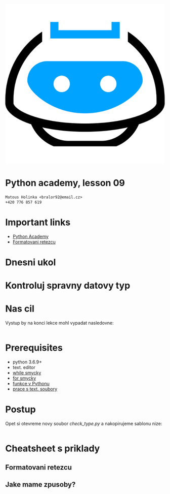 ![](../images/engeto.png)
# Python academy, lesson 09

    Matous Holinka <bralor92@email.cz>
    +420 776 857 619

# Important links
- [Python Academy](https://engeto.com/cs/kurz/online-python-akademie/studium/5wIl0U-rRCSiJvbvBTPRUA/zachyceni-chyb/uvod-do-kurzu)
- [Formatovani retezcu](https://realpython.com/python-f-strings/)


# Dnesni ukol


# Kontroluj spravny datovy typ


# Nas cil
Vystup by na konci lekce mohl vypadat nasledovne:
```

```

# Prerequisites
- python 3.6.9+
- text. editor
- [while smycky](https://github.com/Bralor/python_academy/tree/master/lesson04#while-cyklus)
- [for smycky](https://github.com/Bralor/python_academy/tree/master/lesson05#for-cyklus)
- [funkce v Pythonu](https://github.com/Bralor/python_academy/tree/master/lesson06#funkce)
- [prace s text. soubory](https://github.com/Bralor/python_academy/tree/master/lesson08#prace-se-soubory-pomoci-pythonu)

# Postup
Opet si otevreme novy soubor *check_type.py* a nakopirujeme sablonu nize:
```

```

# Cheatsheet s priklady
## Formatovani retezcu
## Jake mame zpusoby?